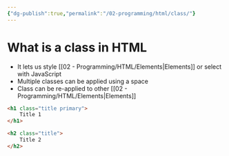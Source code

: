```yaml
---
{"dg-publish":true,"permalink":"/02-programming/html/class/"}
---
```


# What is a class in HTML

- It lets us style [[02 - Programming/HTML/Elements\|Elements]] or select with JavaScript
- Multiple classes can be applied using a space
- Class can be re-applied to other [[02 - Programming/HTML/Elements\|Elements]]

```html
<h1 class="title primary">
	Title 1
</h1>

<h2 class="title">
	Title 2
</h2>
```